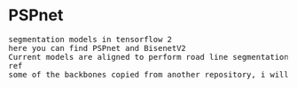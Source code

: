 # PSPnet
<pre>
segmentation models in tensorflow 2
here you can find PSPnet and BisenetV2
Current models are aligned to perform road line segmentation
ref
some of the backbones copied from another repository, i will add it later. I forgot which repo it was.
</pre>
